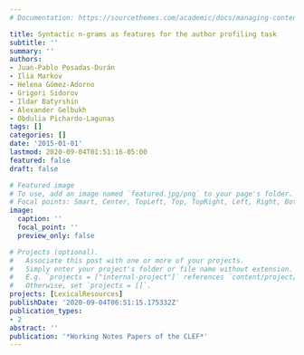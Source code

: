 ```yaml
---
# Documentation: https://sourcethemes.com/academic/docs/managing-content/

title: Syntactic n-grams as features for the author profiling task
subtitle: ''
summary: ''
authors:
- Juan-Pablo Posadas-Durán
- Ilia Markov
- Helena Gómez-Adorno
- Grigori Sidorov
- Ildar Batyrshin
- Alexander Gelbukh
- Obdulia Pichardo-Lagunas
tags: []
categories: []
date: '2015-01-01'
lastmod: 2020-09-04T01:51:16-05:00
featured: false
draft: false

# Featured image
# To use, add an image named `featured.jpg/png` to your page's folder.
# Focal points: Smart, Center, TopLeft, Top, TopRight, Left, Right, BottomLeft, Bottom, BottomRight.
image:
  caption: ''
  focal_point: ''
  preview_only: false

# Projects (optional).
#   Associate this post with one or more of your projects.
#   Simply enter your project's folder or file name without extension.
#   E.g. `projects = ["internal-project"]` references `content/project/deep-learning/index.md`.
#   Otherwise, set `projects = []`.
projects: [LexicalResources]
publishDate: '2020-09-04T06:51:15.175332Z'
publication_types:
- 2
abstract: ''
publication: '*Working Notes Papers of the CLEF*'
---
```

